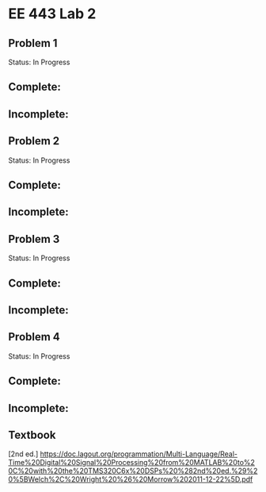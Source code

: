 # EE 443 Lab 2

## Problem 1
Status: In Progress

Complete:
- 

Incomplete:
- 

## Problem 2
Status: In Progress

Complete:
- 

Incomplete:
- 

## Problem 3
Status: In Progress

Complete:
- 

Incomplete:
- 

## Problem 4
Status: In Progress

Complete:
- 

Incomplete:
- 


## Textbook
[2nd ed.] https://doc.lagout.org/programmation/Multi-Language/Real-Time%20Digital%20Signal%20Processing%20from%20MATLAB%20to%20C%20with%20the%20TMS320C6x%20DSPs%20%282nd%20ed.%29%20%5BWelch%2C%20Wright%20%26%20Morrow%202011-12-22%5D.pdf
